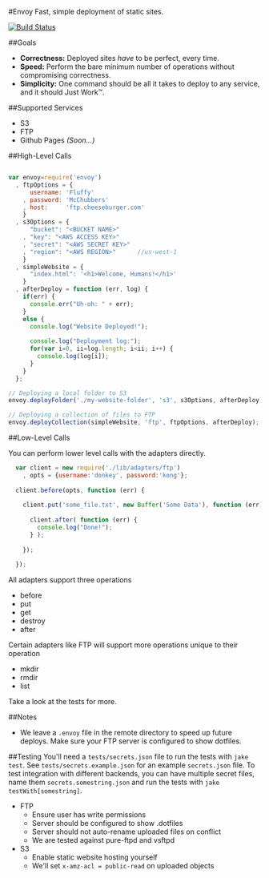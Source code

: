 #Envoy
Fast, simple deployment of static sites.

[![Build Status](https://travis-ci.org/ben-ng/envoy.png?branch=master)](https://travis-ci.org/ben-ng/envoy)

##Goals
 * **Correctness:** Deployed sites *have* to be perfect, every time.
 * **Speed:** Perform the bare minimum number of operations without compromising correctness.
 * **Simplicity:** One command should be all it takes to deploy to any service, and it should Just Work&trade;.

##Supported Services
 * S3
 * FTP
 * Github Pages *(Soon...)*

##High-Level Calls
```js

var envoy=require('envoy')
  , ftpOptions = {
      username: 'Fluffy'
    , password: 'McChubbers'
    , host:     'ftp.cheeseburger.com'
    }
  , s3Options = {
      "bucket": "<BUCKET NAME>"
    , "key": "<AWS ACCESS KEY>"
    , "secret": "<AWS SECRET KEY>"
    , "region": "<AWS REGION>"      //us-west-1
    }
  , simpleWebsite = {
      "index.html": '<h1>Welcome, Humans!</h1>'
    }
  , afterDeploy = function (err, log) {
    if(err) {
      console.err("Uh-oh: " + err);
    }
    else {
      console.log("Website Deployed!");
      
      console.log("Deployment log:");
      for(var i=0, ii=log.length; i<ii; i++) {
        console.log(log[i]);
      }
    }
  };

// Deploying a local folder to S3
envoy.deployFolder('./my-website-folder', 's3', s3Options, afterDeploy);

// Deploying a collection of files to FTP
envoy.deployCollection(simpleWebsite, 'ftp', ftpOptions, afterDeploy);

```

##Low-Level Calls

You can perform lower level calls with the adapters directly.

```js
  var client = new require('./lib/adapters/ftp')
    , opts = {username:'donkey', password:'kong'};
  
  client.before(opts, function (err) {
  
    client.put('some_file.txt', new Buffer('Some Data'), function (err) {
    
      client.after( function (err) {
        console.log("Done!");
      } );
      
    });
    
  });
```

All adapters support three operations
 * before
 * put
 * get
 * destroy
 * after

Certain adapters like FTP will support more operations unique to their operation
 * mkdir
 * rmdir
 * list

Take a look at the tests for more.

##Notes
 * We leave a `.envoy` file in the remote directory to speed up future deploys. Make sure your FTP server is configured to show dotfiles.

##Testing
You'll need a `tests/secrets.json` file to run the tests with `jake test`. See `tests/secrets.example.json` for an example `secrets.json` file. To test integration with different backends, you can have multiple secret files, name them `secrets.somestring.json` and run the tests with `jake testWith[somestring]`.

 * FTP
    * Ensure user has write permissions
    * Server should be configured to show .dotfiles
    * Server should not auto-rename uploaded files on conflict
    * We are tested against pure-ftpd and vsftpd
 * S3
    * Enable static website hosting yourself
    * We'll set `x-amz-acl = public-read` on uploaded objects